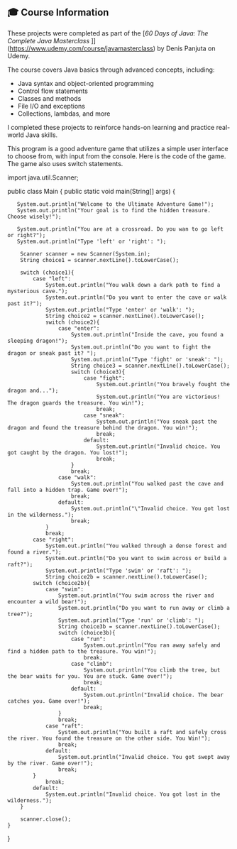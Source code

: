 ## 🎓 Course Information

These projects were completed as part of the [*60 Days of Java: The Complete Java Masterclass*
]](https://www.udemy.com/course/javamasterclass) by Denis Panjuta on Udemy.

The course covers Java basics through advanced concepts, including:
- Java syntax and object-oriented programming
- Control flow statements
- Classes and methods
- File I/O and exceptions
- Collections, lambdas, and more

I completed these projects to reinforce hands-on learning and practice real-world Java skills.

This program is a good adventure game that utilizes a simple user interface to choose from, with input from the console. Here is the code of the game. The game also uses switch statements.

import java.util.Scanner;

public class Main {
    public static void main(String[] args) {

       System.out.println("Welcome to the Ultimate Adventure Game!");
       System.out.println("Your goal is to find the hidden treasure. Choose wisely!");

       System.out.println("You are at a crossroad. Do you wan to go left or right?");
       System.out.println("Type 'left' or 'right': ");

        Scanner scanner = new Scanner(System.in);
        String choice1 = scanner.nextLine().toLowerCase();

        switch (choice1){
            case "left":
                System.out.println("You walk down a dark path to find a mysterious cave.");
                System.out.println("Do you want to enter the cave or walk past it?");
                System.out.println("Type 'enter' or 'walk': ");
                String choice2 = scanner.nextLine().toLowerCase();
                switch (choice2){
                    case "enter":
                        System.out.println("Inside the cave, you found a sleeping dragon!");
                        System.out.println("Do you want to fight the dragon or sneak past it? ");
                        System.out.println("Type 'fight' or 'sneak': ");
                        String choice3 = scanner.nextLine().toLowerCase();
                        switch (choice3){
                            case "fight":
                                System.out.println("You bravely fought the dragon and...");
                                System.out.println("You are victorious! The dragon guards the treasure. You win!");
                                break;
                            case "sneak":
                                System.out.println("You sneak past the dragon and found the treasure behind the dragon. You win!");
                                break;
                            default:
                                System.out.println("Invalid choice. You got caught by the dragon. You lost!");
                                break;
                        }
                        break;
                    case "walk":
                        System.out.println("You walked past the cave and fall into a hidden trap. Game over!");
                        break;
                    default:
                        System.out.println("\"Invalid choice. You got lost in the wilderness.");
                        break;
                }
                break;
            case "right":
                System.out.println("You walked through a dense forest and found a river.");
                System.out.println("Do you want to swim across or build a raft?");
                System.out.println("Type 'swim' or 'raft': ");
                String choice2b = scanner.nextLine().toLowerCase();
            switch (choice2b){
                case "swim":
                    System.out.println("You swim across the river and encounter a wild bear!");
                    System.out.println("Do you want to run away or climb a tree?");
                    System.out.println("Type 'run' or 'climb': ");
                    String choice3b = scanner.nextLine().toLowerCase();
                    switch (choice3b){
                        case "run":
                            System.out.println("You ran away safely and find a hidden path to the treasure. You win!");
                            break;
                        case "climb":
                            System.out.println("You climb the tree, but the bear waits for you. You are stuck. Game over!");
                            break;
                        default:
                            System.out.println("Invalid choice. The bear catches you. Game over!");
                            break;
                    }
                    break;
                case "raft":
                    System.out.println("You built a raft and safely cross the river. You found the treasure on the other side. You Win!");
                    break;
                default:
                    System.out.println("Invalid choice. You got swept away by the river. Game over!");
                    break;
            }
                break;
            default:
                System.out.println("Invalid choice. You got lost in the wilderness.");
        }

        scanner.close();
    }
}
